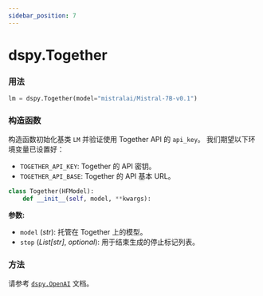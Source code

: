 ```yaml
---
sidebar_position: 7
---
```


# dspy.Together

### 用法

```python
lm = dspy.Together(model="mistralai/Mistral-7B-v0.1")
```

### 构造函数

构造函数初始化基类 `LM` 并验证使用 Together API 的 `api_key`。
我们期望以下环境变量已设置好：
- `TOGETHER_API_KEY`: Together 的 API 密钥。
- `TOGETHER_API_BASE`: Together 的 API 基本 URL。


```python
class Together(HFModel):
    def __init__(self, model, **kwargs):
```

**参数:**
- `model` (_str_): 托管在 Together 上的模型。
- `stop` (_List[str]_, _optional_): 用于结束生成的停止标记列表。

### 方法

请参考 [`dspy.OpenAI`](https://dspy-docs.vercel.app/api/language_model_clients/OpenAI) 文档。